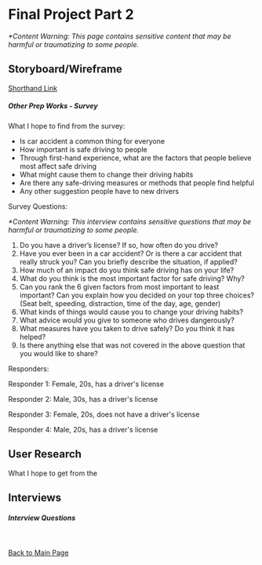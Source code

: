 # Final Project Part 2

_*Content Warning: This page contains sensitive content that may be harmful or traumatizing to some people._


## Storyboard/Wireframe

[Shorthand Link](https://preview.shorthand.com/4YigjRKvgqbFR0Xl)

##### Other Prep Works - Survey
  
What I hope to find from the survey:

* Is car accident a common thing for everyone
* How important is safe driving to people
* Through first-hand experience, what are the factors that people believe most affect safe driving
* What might cause them to change their driving habits
* Are there any safe-driving measures or methods that people find helpful
* Any other suggestion people have to new drivers
  
Survey Questions:

_*Content Warning: This interview contains sensitive questions that may be harmful or traumatizing to some people._

1. Do you have a driver’s license? If so, how often do you drive?
2. Have you ever been in a car accident? Or is there a car accident that really struck you? Can you briefly describe the situation, if applied?
3. How much of an impact do you think safe driving has on your life?
4. What do you think is the most important factor for safe driving? Why?
5. Can you rank the 6 given factors from most important to least important? Can you explain how you decided on your top three choices? (Seat belt, speeding, distraction, time of the day, age, gender)
6. What kinds of things would cause you to change your driving habits?
7. What advice would you give to someone who drives dangerously? 
8.  What measures have you taken to drive safely? Do you think it has helped?
9. Is there anything else that was not covered in the above question that you would like to share?

Responders: 
  
Responder 1: Female, 20s, has a driver's license

Responder 2: Male, 30s, has a driver's license

Responder 3: Female, 20s, does not have a driver's license

Responder 4: Male, 20s, has a driver's license


## User Research

What I hope to get from the 

## Interviews

##### Interview Questions
  



<br/>

[Back to Main Page](/README.md)
